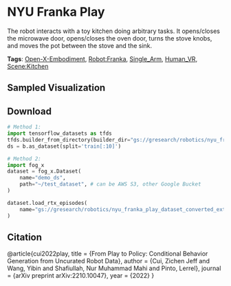 # NYU Franka Play

The robot interacts with a toy kitchen doing arbitrary tasks. It opens/closes the microwave door, opens/closes the oven door, turns the stove knobs, and moves the pot between the stove and the sink.

**Tags**: [Open-X-Embodiment](https://github.com/KeplerC/oed-playground/tree/main/pages/tags/Open-X-Embodiment.md), [Robot:Franka](https://github.com/KeplerC/oed-playground/tree/main/pages/tags/Robot:Franka.md), [Single_Arm](https://github.com/KeplerC/oed-playground/tree/main/pages/tags/Single_Arm.md), [Human_VR](https://github.com/KeplerC/oed-playground/tree/main/pages/tags/Human_VR.md), [Scene:Kitchen](https://github.com/KeplerC/oed-playground/tree/main/pages/tags/Scene:Kitchen.md)

## Sampled Visualization



## Download


```python
# Method 1: 
import tensorflow_datasets as tfds
tfds.builder_from_directory(builder_dir="gs://gresearch/robotics/nyu_franka_play_dataset_converted_externally_to_rlds/0.1.0")
ds = b.as_dataset(split='train[:10]')

# Method 2:
import fog_x
dataset = fog_x.Dataset(
    name="demo_ds",
    path="~/test_dataset", # can be AWS S3, other Google Bucket
)  

dataset.load_rtx_episodes(
    name="gs://gresearch/robotics/nyu_franka_play_dataset_converted_externally_to_rlds/0.1.0",
)
```


## Citation

@article{cui2022play,
  title   = {From Play to Policy: Conditional Behavior Generation from Uncurated Robot Data},
  author  = {Cui, Zichen Jeff and Wang, Yibin and Shafiullah, Nur Muhammad Mahi and Pinto, Lerrel},
  journal = {arXiv preprint arXiv:2210.10047},
  year    = {2022}
}